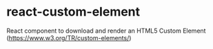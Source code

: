 # react-custom-element
React component to download and render an HTML5 Custom Element (https://www.w3.org/TR/custom-elements/)
